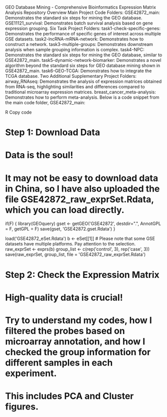 GEO Database Mining - Comprehensive Bioinformatics Expression Matrix Analysis Repository Overview
Main Project Code Folders:
GSE42872_main: Demonstrates the standard six steps for mining the GEO database.
GSE11121_survival: Demonstrates batch survival analysis based on gene expression grouping.
Six Task Project Folders:
task1-check-specific-genes: Demonstrates the performance of specific genes of interest across multiple GSE datasets.
task2-lncRNA-mRNA-network: Demonstrates how to construct a network.
task3-multiple-groups: Demonstrates downstream analysis when sample grouping information is complex.
task4-NPC: Demonstrates the standard six steps for mining the GEO database, similar to GSE42872_main.
task5-dynamic-network-biomarker: Demonstrates a novel algorithm beyond the standard six steps for GEO database mining shown in GSE42872_main.
task6-GEO-TCGA: Demonstrates how to integrate the TCGA database.
Two Additional Supplementary Project Folders:
airway_RNAseq: Demonstrates the analysis of expression matrices obtained from RNA-seq, highlighting similarities and differences compared to traditional microarray expression matrices.
breast_cancer_meta-analysis: Demonstrates how to perform meta-analysis.
Below is a code snippet from the main code folder, GSE42872_main:

R
Copy code
# Step 1: Download Data
# Data is the soul!

# It may not be easy to download data in China, so I have also uploaded the file GSE42872_raw_exprSet.Rdata, which you can load directly.

if(F) {
  library(GEOquery)
  gset <- getGEO('GSE42872', destdir=".",
                 AnnotGPL = F,
                 getGPL = F)
  save(gset, 'GSE42872.gset.Rdata')
}

load('GSE42872_eSet.Rdata')
b <- eSet[[1]]  # Please note that some GSE datasets have multiple platforms. Pay attention to the selection.
raw_exprSet <- exprs(b) 
group_list <- c(rep('control', 3), rep('case', 3))
save(raw_exprSet, group_list,
     file = 'GSE42872_raw_exprSet.Rdata')

# Step 2: Check the Expression Matrix
# High-quality data is crucial!

# Try to understand my codes, how I filtered the probes based on microarray annotation, and how I checked the group information for different samples in each experiment.
# This includes PCA and Cluster figures.
